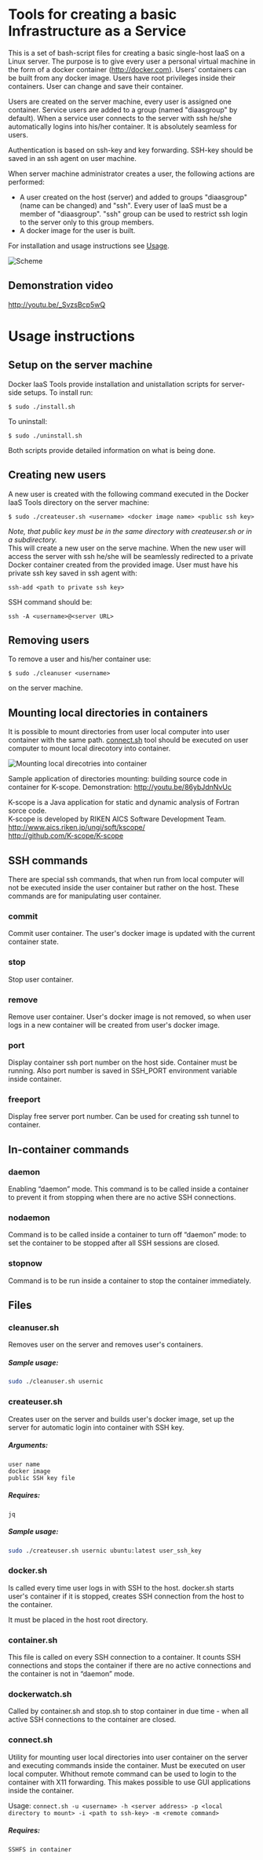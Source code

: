 # Tools for creating a basic Infrastructure as a Service

This is a set of bash-script files for creating a basic single-host IaaS on a Linux server. 
The purpose is to give every user a personal virtual machine in the form of a docker container (http://docker.com). Users’ containers can be built from any docker image. Users have root privileges inside their containers. User can change and save their container. 

Users are created on the server machine, every user is assigned one container. Service users are added to a group (named "diaasgroup" by default). When a service user connects to the server with ssh he/she automatically logins into his/her container. It is absolutely seamless for users. 

Authentication is based on ssh-key and key forwarding. SSH-key should be saved in an ssh agent on user machine. 

When server machine administrator creates a user, the following actions are performed:
* A user created on the host (server) and added to groups "diaasgroup" (name can be changed) and "ssh". Every user of IaaS must be a member of "diaasgroup". "ssh" group can be used to restrict ssh login to the server only to this group members.
* A docker image for the user is built.

For installation and usage instructions see [Usage](#usage-instructions).

![Scheme](docker-IaaS.jpg)

## Demonstration video

http://youtu.be/_SvzsBcp5wQ

# Usage instructions

## Setup on the server machine

Docker IaaS Tools provide installation and unistallation scripts for server-side setups.
To install run:
```
$ sudo ./install.sh
```
To uninstall:
```
$ sudo ./uninstall.sh
```
Both scripts provide detailed information on what is being done. 

## Creating new users

A new user is created with the following command executed in the Docker IaaS Tools directory on the server machine:
```
$ sudo ./createuser.sh <username> <docker image name> <public ssh key> 
```
*Note, that public key must be in the same directory with createuser.sh or in a subdirectory.*   
This will create a new user on the serve machine. When the new user will access the server with ssh he/she will be seamlessly redirected to a private Docker container created from the provided image. User must have his private ssh key saved in ssh agent with:
```
ssh-add <path to private ssh key>
```
SSH command should be:
```
ssh -A <username>@<server URL>
```

## Removing users

To remove a user and his/her container use:
```
$ sudo ./cleanuser <username>
```
on the server machine. 


## Mounting local directories in containers

It is possible to mount directories from user local computer into user container with the same path. [connect.sh](#connectsh) tool should be executed on user computer to mount local direcotory into container. 

![Mounting local direcotries into container](dockerIaaS-mounting.jpg)

Sample application of directories mounting: building source code in container for K-scope.
Demonstration:
http://youtu.be/86ybJdnNvUc

K-scope is a Java application for static and dynamic analysis of Fortran sorce code.   
K-scope is developed by RIKEN AICS Software Development Team.   
http://www.aics.riken.jp/ungi/soft/kscope/  
http://github.com/K-scope/K-scope

## SSH commands

There are special ssh commands, that when run from local computer will not be executed inside the user container but rather on the host. These commands are for manipulating user container.

### commit

Commit user container. The user's docker image is updated with the current container state.

### stop

Stop user container.

### remove

Remove user container. User's docker image is not removed, so when user logs in a new container will be created from user's docker image. 

### port

Display container ssh port number on the host side. Container must be running. 
Also port number is saved in SSH_PORT environment variable inside container. 

### freeport

Display free server port number. Can be used for creating ssh tunnel to container.

## In-container commands

### daemon

Enabling “daemon” mode. This command is to be called inside a container to prevent it from stopping when there are no active SSH connections.


### nodaemon

Command is to be called inside a container to turn off “daemon” mode: to set the container to be stopped after all SSH sessions are closed.


### stopnow

Command is to be run inside a container to stop the container immediately.


## Files


### cleanuser.sh

Removes user on the server and removes user's containers.

##### Sample usage:

```bash
sudo ./cleanuser.sh usernic
```


### createuser.sh

Creates user on the server and builds user's docker image, set up the server for automatic login into container with SSH key. 

##### Arguments:
	user name
	docker image
	public SSH key file
	
	
##### Requires:
	jq
    
##### Sample usage:

```bash
sudo ./createuser.sh usernic ubuntu:latest user_ssh_key
```

### docker.sh

Is called every time user logs in with SSH to the host.
docker.sh starts user's container if it is stopped, creates SSH connection from the host to the container.

It must be placed in the host root directory. 

### container.sh

This file is called on every SSH connection to a container. It counts SSH connections and stops the container if there are no active connections and the container is not in “daemon” mode. 

### dockerwatch.sh

Called by container.sh and stop.sh to stop container in due time - when all active SSH connections to the container are closed.


### connect.sh

Utility for mounting user local directories into user container on the server and executing commands inside the container. Must be executed on user local computer.
Whithout remote command can be used to login to the container with X11 forwarding. This makes possible to use GUI applications inside the container. 

Usage: ```connect.sh -u <username> -h <server address> -p <local directory to mount> -i <path to ssh-key> -m <remote command>```

##### Requires:
	SSHFS in container 
